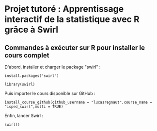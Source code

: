 # Projet tutoré : Apprentissage interactif de la statistique avec R grâce à Swirl

## Commandes à exécuter sur R pour installer le cours complet

D'abord, installer et charger le package "swirl" :
```
install.packages("swirl")

library(swirl)
```

Puis importer le cours disponible sur GitHub :
```
install_course_github(github_username = "lucasregnaut",course_name = "isped_swirl",multi = TRUE)
```

Enfin, lancer Swirl :
```
swirl()
```
